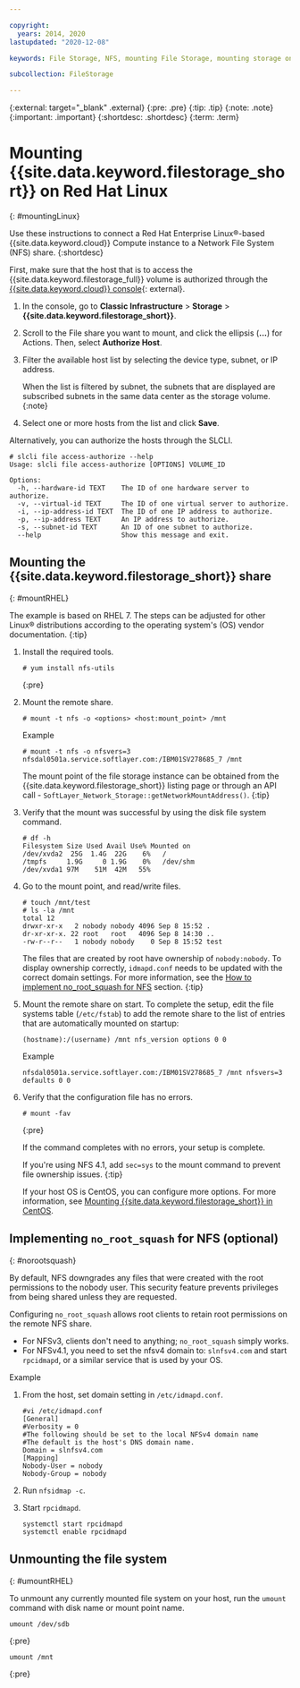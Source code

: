 ```yaml
---

copyright:
  years: 2014, 2020
lastupdated: "2020-12-08"

keywords: File Storage, NFS, mounting File Storage, mounting storage on Linux,

subcollection: FileStorage

---
```

{:external: target="_blank" .external}
{:pre: .pre}
{:tip: .tip}
{:note: .note}
{:important: .important}
{:shortdesc: .shortdesc}
{:term: .term}

# Mounting {{site.data.keyword.filestorage_short}} on Red Hat Linux
{: #mountingLinux}

Use these instructions to connect a Red Hat Enterprise Linux&reg;-based {{site.data.keyword.cloud}} Compute instance to a Network File System (NFS) share.
{:shortdesc}

First, make sure that the host that is to access the {{site.data.keyword.filestorage_full}} volume is authorized through the [{{site.data.keyword.cloud}} console](https://{DomainName}/classic/storage/file){: external}.

1. In the console, go to **Classic Infrastructure**  > **Storage** > **{{site.data.keyword.filestorage_short}}**.
2. Scroll to the File share you want to mount, and click the ellipsis (**...**) for Actions. Then, select **Authorize Host**.
3. Filter the available host list by selecting the device type, subnet, or IP address.

   When the list is filtered by subnet, the subnets that are displayed are subscribed subnets in the same data center as the storage volume.
   {:note}
4. Select one or more hosts from the list and click **Save**.

Alternatively, you can authorize the hosts through the SLCLI.
```
# slcli file access-authorize --help
Usage: slcli file access-authorize [OPTIONS] VOLUME_ID

Options:
  -h, --hardware-id TEXT    The ID of one hardware server to authorize.
  -v, --virtual-id TEXT     The ID of one virtual server to authorize.
  -i, --ip-address-id TEXT  The ID of one IP address to authorize.
  -p, --ip-address TEXT     An IP address to authorize.
  -s, --subnet-id TEXT      An ID of one subnet to authorize.
  --help                    Show this message and exit.
```

## Mounting the {{site.data.keyword.filestorage_short}} share
{: #mountRHEL}

The example is based on RHEL 7. The steps can be adjusted for other Linux&reg; distributions according to the operating system's (OS) vendor documentation.
{:tip}

1. Install the required tools.
   ```
   # yum install nfs-utils
   ```
   {:pre}

2. Mount the remote share.
   ```
   # mount -t nfs -o <options> <host:mount_point> /mnt
   ```

   Example
   ```
   # mount -t nfs -o nfsvers=3 nfsdal0501a.service.softlayer.com:/IBM01SV278685_7 /mnt
   ```

   The mount point of the file storage instance can be obtained from the {{site.data.keyword.filestorage_short}} listing page or through an API call - `SoftLayer_Network_Storage::getNetworkMountAddress()`.
   {:tip}


3. Verify that the mount was successful by using the disk file system command.
   ```
   # df -h
   Filesystem Size Used Avail Use% Mounted on
   /dev/xvda2  25G  1.4G  22G    6%   /
   /tmpfs     1.9G     0 1.9G    0%   /dev/shm
   /dev/xvda1 97M    51M  42M   55%
   ```

4. Go to the mount point, and read/write files.
   ```
   # touch /mnt/test
   # ls -la /mnt
   total 12
   drwxr-xr-x   2 nobody nobody 4096 Sep 8 15:52 .
   dr-xr-xr-x. 22 root   root   4096 Sep 8 14:30 ..
   -rw-r--r--   1 nobody nobody    0 Sep 8 15:52 test
   ```

   The files that are created by root have ownership of `nobody:nobody`. To display ownership correctly, `idmapd.conf` needs to be updated with the correct domain settings. For more information, see the [How to implement no_root_squash for NFS](#norootsquash) section.
   {:tip}

5. Mount the remote share on start. To complete the setup, edit the file systems table (`/etc/fstab`) to add the remote share to the list of entries that are automatically mounted on startup:

   ```
   (hostname):/(username) /mnt nfs_version options 0 0
   ```

   Example

   ```
   nfsdal0501a.service.softlayer.com:/IBM01SV278685_7 /mnt nfsvers=3 defaults 0 0
   ```

6. Verify that the configuration file has no errors.

   ```
   # mount -fav
   ```
   {:pre}

   If the command completes with no errors, your setup is complete.

   If you're using NFS 4.1, add `sec=sys` to the mount command to prevent file ownership issues.
   {:tip}

   If your host OS is CentOS, you can configure more options. For more information, see [Mounting {{site.data.keyword.filestorage_short}} in CentOS](/docs/FileStorage?topic=FileStorage-mountingCentOS).


## Implementing `no_root_squash` for NFS (optional)
{: #norootsquash}

By default, NFS downgrades any files that were created with the root permissions to the nobody user. This security feature prevents privileges from being shared unless they are requested.

Configuring `no_root_squash` allows root clients to retain root permissions on the remote NFS share.
- For NFSv3, clients don't need to anything; `no_root_squash` simply works.
- For NFSv4.1, you need to set the nfsv4 domain to: `slnfsv4.com` and start `rpcidmapd`, or a similar service that is used by your OS.

Example

1. From the host, set domain setting in `/etc/idmapd.conf`.

   ```
   #vi /etc/idmapd.conf
   [General]
   #Verbosity = 0
   #The following should be set to the local NFSv4 domain name
   #The default is the host's DNS domain name.
   Domain = slnfsv4.com
   [Mapping]
   Nobody-User = nobody
   Nobody-Group = nobody
   ```

2. Run `nfsidmap -c`.
3. Start `rpcidmapd`.
   ```
   systemctl start rpcidmapd
   systemctl enable rpcidmapd
   ```

## Unmounting the file system
{: #umountRHEL}

To unmount any currently mounted file system on your host, run the `umount` command with disk name or mount point name.

```
umount /dev/sdb
```
{:pre}

```
umount /mnt
```
{:pre}
